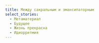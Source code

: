 ```yaml
---
title: Между сакральным и эмансипаторным
select_stories:
  - Метаматериал
  - Будущее
  - Жизнь прекрасна
  - Идиорритмия
---
```

